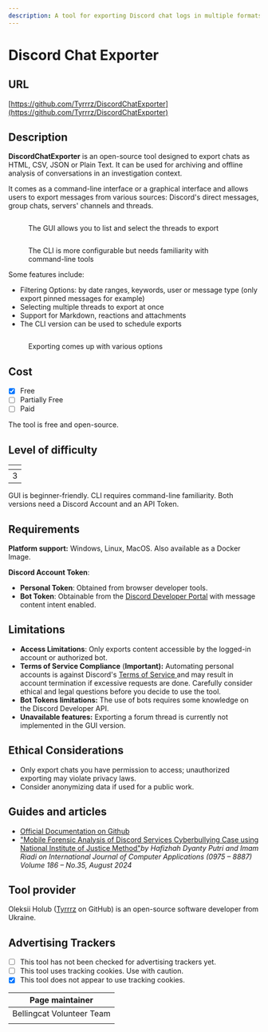 ```yaml
---
description: A tool for exporting Discord chat logs in multiple formats.
---
```


# Discord Chat Exporter

## URL

[https://github.com/Tyrrrz/DiscordChatExporter](https://github.com/Tyrrrz/DiscordChatExporter)

## Description

**DiscordChatExporter** is an open-source tool designed to export chats as HTML, CSV, JSON or Plain Text. It can be used for archiving and offline analysis of conversations in an investigation context.

It comes as a command-line interface or a graphical interface and allows users to export messages from various sources: Discord's direct messages, group chats, servers' channels and threads.&#x20;

<figure><img src=".gitbook/assets/image (2).png" alt=""><figcaption><p>The GUI allows you to list and select the threads to export</p></figcaption></figure>

<figure><img src=".gitbook/assets/image (3).png" alt=""><figcaption><p>The CLI is more configurable but needs familiarity with command-line tools</p></figcaption></figure>

Some features include:

* Filtering Options: by date ranges, keywords, user or message type (only export pinned messages for example)
* Selecting multiple threads to export at once
* Support for Markdown, reactions and attachments
* The CLI version can be used to schedule exports

<figure><img src=".gitbook/assets/image (1).png" alt=""><figcaption><p>Exporting comes up with various options</p></figcaption></figure>

## Cost

* [x] Free
* [ ] Partially Free
* [ ] Paid

The tool is free and open-source.

## Level of difficulty

<table><thead><tr><th data-type="rating" data-max="5"></th></tr></thead><tbody><tr><td>3</td></tr></tbody></table>

GUI is beginner-friendly. CLI requires command-line familiarity. Both versions need a Discord Account and an API Token.

## Requirements

**Platform support:** Windows, Linux, MacOS. Also available as a Docker Image.

**Discord Account Token**:

* **Personal Token**: Obtained from browser developer tools.
* **Bot Token**: Obtainable from the [Discord Developer Portal](https://discord.com/developers/docs/intro) with message content intent enabled.

## Limitations

* **Access Limitations**: Only exports content accessible by the logged-in account or authorized bot.
* **Terms of Service Compliance** (**Important):** Automating personal accounts is against Discord's [Terms of Service ](https://discord.com/terms)and may result in account termination if excessive requests are done. Carefully consider ethical and legal questions before you decide to use the tool.
* **Bot Tokens limitations:** The use of bots requires some knowledge on the Discord Developer API.
* **Unavailable features:** Exporting a forum thread is currently not implemented in the GUI version.

## Ethical Considerations

* Only export chats you have permission to access; unauthorized exporting may violate privacy laws.
* Consider anonymizing data if used for a public work.

## Guides and articles

* [Official Documentation on Github](https://github.com/Tyrrrz/DiscordChatExporter/tree/master/.docs)
* ["Mobile Forensic Analysis of Discord Services Cyberbullying Case using National Institute of Justice Method"](https://www.ijcaonline.org/archives/volume186/number35/putri-2024-ijca-923927.pdf)_by Hafizhah Dyanty Putri and Imam Riadi on International Journal of Computer Applications (0975 – 8887) Volume 186 – No.35, August 2024_

## Tool provider

Oleksii Holub ([Tyrrrz](https://github.com/Tyrrrz) on GitHub) is an open-source software developer from Ukraine.

## Advertising Trackers

* [ ] This tool has not been checked for advertising trackers yet.
* [ ] This tool uses tracking cookies. Use with caution.
* [x] This tool does not appear to use tracking cookies.

| Page maintainer           |
| ------------------------- |
| Bellingcat Volunteer Team |
|                           |

